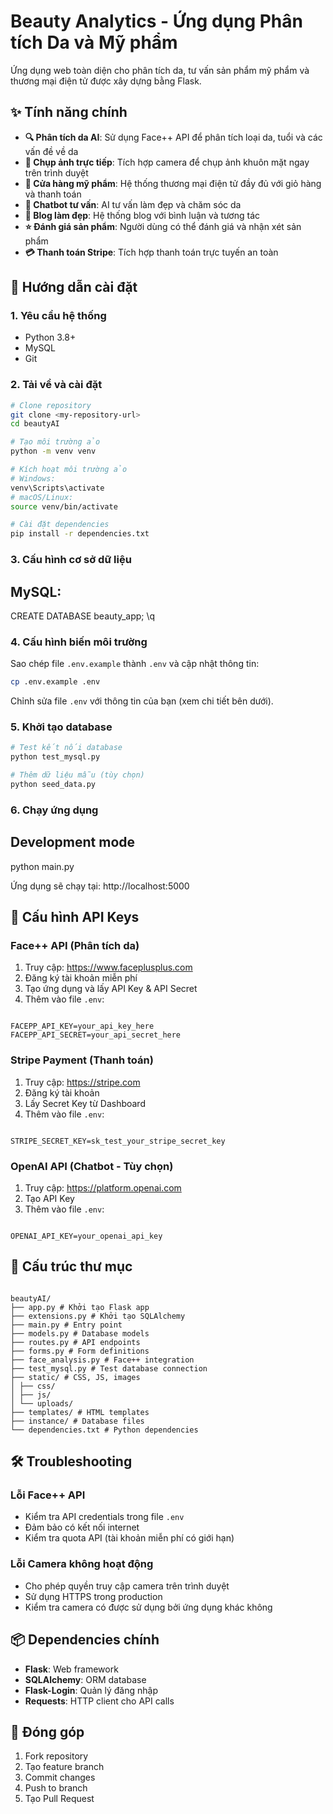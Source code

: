 # Beauty Analytics - Ứng dụng Phân tích Da và Mỹ phẩm

Ứng dụng web toàn diện cho phân tích da, tư vấn sản phẩm mỹ phẩm và thương mại điện tử được xây dựng bằng Flask.

## ✨ Tính năng chính

- **🔍 Phân tích da AI**: Sử dụng Face++ API để phân tích loại da, tuổi và các vấn đề về da
- **📸 Chụp ảnh trực tiếp**: Tích hợp camera để chụp ảnh khuôn mặt ngay trên trình duyệt
- **💄 Cửa hàng mỹ phẩm**: Hệ thống thương mại điện tử đầy đủ với giỏ hàng và thanh toán
- **💬 Chatbot tư vấn**: AI tư vấn làm đẹp và chăm sóc da
- **📝 Blog làm đẹp**: Hệ thống blog với bình luận và tương tác
- **⭐ Đánh giá sản phẩm**: Người dùng có thể đánh giá và nhận xét sản phẩm
- **💳 Thanh toán Stripe**: Tích hợp thanh toán trực tuyến an toàn

## 🚀 Hướng dẫn cài đặt

### 1. Yêu cầu hệ thống

- Python 3.8+
- MySQL
- Git

### 2. Tải về và cài đặt

```bash
# Clone repository
git clone <my-repository-url>
cd beautyAI

# Tạo môi trường ảo
python -m venv venv

# Kích hoạt môi trường ảo
# Windows:
venv\Scripts\activate
# macOS/Linux:
source venv/bin/activate

# Cài đặt dependencies
pip install -r dependencies.txt
```

### 3. Cấu hình cơ sở dữ liệu

## MySQL:

CREATE DATABASE beauty_app;
\q

### 4. Cấu hình biến môi trường

Sao chép file `.env.example` thành `.env` và cập nhật thông tin:

```bash
cp .env.example .env
```

Chỉnh sửa file `.env` với thông tin của bạn (xem chi tiết bên dưới).

### 5. Khởi tạo database

```bash
# Test kết nối database
python test_mysql.py

# Thêm dữ liệu mẫu (tùy chọn)
python seed_data.py
```

### 6. Chạy ứng dụng

## Development mode

python main.py

Ứng dụng sẽ chạy tại: http://localhost:5000

## 🔧 Cấu hình API Keys

### Face++ API (Phân tích da)

1. Truy cập: https://www.faceplusplus.com
2. Đăng ký tài khoản miễn phí
3. Tạo ứng dụng và lấy API Key & API Secret
4. Thêm vào file `.env`:

```

FACEPP_API_KEY=your_api_key_here
FACEPP_API_SECRET=your_api_secret_here

```

### Stripe Payment (Thanh toán)

1. Truy cập: https://stripe.com
2. Đăng ký tài khoản
3. Lấy Secret Key từ Dashboard
4. Thêm vào file `.env`:

```

STRIPE_SECRET_KEY=sk_test_your_stripe_secret_key

```

### OpenAI API (Chatbot - Tùy chọn)

1. Truy cập: https://platform.openai.com
2. Tạo API Key
3. Thêm vào file `.env`:

```

OPENAI_API_KEY=your_openai_api_key
```

## 📁 Cấu trúc thư mục

```

beautyAI/
├── app.py # Khởi tạo Flask app
├── extensions.py # Khởi tạo SQLAlchemy
├── main.py # Entry point
├── models.py # Database models
├── routes.py # API endpoints
├── forms.py # Form definitions
├── face_analysis.py # Face++ integration
├── test_mysql.py # Test database connection
├── static/ # CSS, JS, images
│ ├── css/
│ ├── js/
│ └── uploads/
├── templates/ # HTML templates
├── instance/ # Database files
└── dependencies.txt # Python dependencies

```

## 🛠️ Troubleshooting

### Lỗi Face++ API

- Kiểm tra API credentials trong file `.env`
- Đảm bảo có kết nối internet
- Kiểm tra quota API (tài khoản miễn phí có giới hạn)

### Lỗi Camera không hoạt động

- Cho phép quyền truy cập camera trên trình duyệt
- Sử dụng HTTPS trong production
- Kiểm tra camera có được sử dụng bởi ứng dụng khác không

## 📦 Dependencies chính

- **Flask**: Web framework
- **SQLAlchemy**: ORM database
- **Flask-Login**: Quản lý đăng nhập
- **Requests**: HTTP client cho API calls

## 🤝 Đóng góp

1. Fork repository
2. Tạo feature branch
3. Commit changes
4. Push to branch
5. Tạo Pull Request
